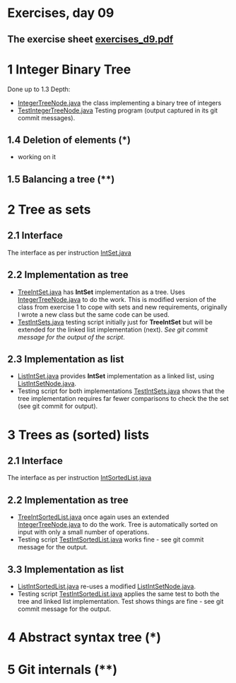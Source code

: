 # Exercises, day 09

## The exercise sheet [exercises_d9.pdf](exercises_d9.pdf) 

# 1 Integer Binary Tree

Done up to 1.3 Depth:
* [IntegerTreeNode.java](1_Integer_Binary_Tree/IntegerTreeNode.java) the class implementing a binary tree of integers
* [TestIntegerTreeNode.java](1_Integer_Binary_Tree/TestIntegerTreeNode.java) Testing program (output captured in its git commit messages).


## 1.4 Deletion of elements (*)
* working on it

## 1.5 Balancing a tree (**)

# 2 Tree as sets

## 2.1 Interface

The interface as per instruction [IntSet.java](2_Trees_as_Sets/IntSet.java)

## 2.2 Implementation as tree

* [TreeIntSet.java](2_Trees_as_Sets/TreeIntSet.java) has **IntSet** implementation as a tree. Uses 
  [IntegerTreeNode.java](2_Trees_as_Sets/IntegerTreeNode.java) to do the work. This is modified
  version of the class from exercise 1 to cope with sets and new requirements, originally I wrote
  a new class but the same code can be used.
* [TestIntSets.java](2_Trees_as_Sets/TestIntSets.java) testing script initially just for **TreeIntSet** but
  will be extended for the linked list implementation (next). *See git commit message for the output
  of the script*.


## 2.3 Implementation as list

* [ListIntSet.java](2_Trees_as_Sets/ListIntSet.java) provides **IntSet** implementation as a linked list,
  using [ListIntSetNode.java](2_Trees_as_Sets/ListIntSetNode.java). 
* Testing script for both implementations [TestIntSets.java](2_Trees_as_Sets/TestIntSets.java) shows
  that the tree implementation requires far fewer comparisons to check the the set (see git commit for output).


# 3 Trees as (sorted) lists


## 2.1 Interface

The interface as per instruction [IntSortedList.java](2_Trees_as_Sets/IntSortedList.java)

## 2.2 Implementation as tree

* [TreeIntSortedList.java](2_Trees_as_Sets/TreeIntSortedList.java) once again uses an extended
  [IntegerTreeNode.java](2_Trees_as_Sets/IntegerTreeNode.java) to do the work. Tree is
  automatically sorted on input with only a small number of operations.
* Testing script [TestIntSortedList.java](2_Trees_as_Sets/TestIntSortedList.java) works
  fine - see git commit message for the output.

## 3.3 Implementation as list

* [ListIntSortedList.java](2_Trees_as_Sets/ListIntSortedList.java) re-uses a modified
  [ListIntSetNode.java](2_Trees_as_Sets/ListIntSetNode.java).
* Testing script [TestIntSortedList.java](2_Trees_as_Sets/TestIntSortedList.java) applies
  the same test to both the tree and linked list implementation. Test shows things are
  fine - see git commit message for the output.



# 4 Abstract syntax tree (*)

# 5 Git internals (**)
  



